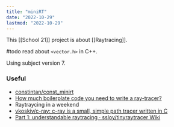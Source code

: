 ```yaml
---
title: "miniRT"
date: "2022-10-29"
lastmod: "2022-10-29"
---
```


This [[School 21]] project is about [[Raytracing]].

#todo read about `<vector.h>` in C++.

Using subject version 7.

### Useful
- [constintan/const_minirt](https://github.com/constintan/const_minirt)
- [How much boilerplate code you need to write a ray-tracer?](https://sergeyreznik.github.io/rtcode/index.html)
- Raytraycing in a weekend
- [vkoskiv/c-ray: c-ray is a small, simple path tracer written in C](https://github.com/vkoskiv/c-ray)
- [Part 1: understandable raytracing · ssloy/tinyraytracer Wiki](https://github.com/ssloy/tinyraytracer/wiki/Part-1:-understandable-raytracing)